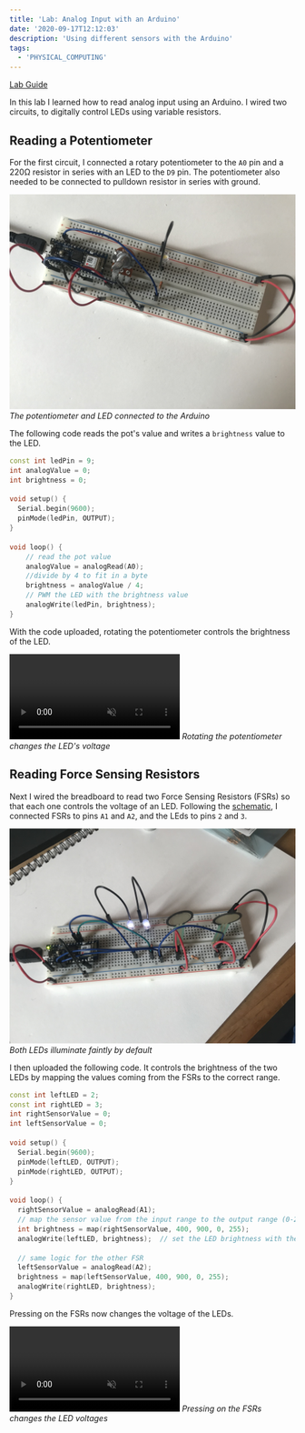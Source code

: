 ```yaml
---
title: 'Lab: Analog Input with an Arduino'
date: '2020-09-17T12:12:03'
description: 'Using different sensors with the Arduino'
tags:
  - 'PHYSICAL_COMPUTING'
---
```


[Lab Guide](https://itp.nyu.edu/physcomp/labs/labs-arduino-digital-and-analog/analog-in-with-an-arduino/)

In this lab I learned how to read analog input using an Arduino. I wired two circuits, to digitally control LEDs using variable resistors.

## Reading a Potentiometer

For the first circuit, I connected a rotary potentiometer to the `A0` pin and a 220Ω resistor in series with an LED to the `D9` pin. The potentiometer also needed to be connected to pulldown resistor in series with ground.

<div class="portrait">

![The potentiometer and LED connected to the Arduino](IMG_6336.jpeg)
_The potentiometer and LED connected to the Arduino_

</div>

The following code reads the pot's value and writes a `brightness` value to the LED.

```cpp
const int ledPin = 9;
int analogValue = 0;
int brightness = 0;

void setup() {
  Serial.begin(9600);
  pinMode(ledPin, OUTPUT);
}

void loop() {
    // read the pot value
    analogValue = analogRead(A0);
    //divide by 4 to fit in a byte
    brightness = analogValue / 4;
    // PWM the LED with the brightness value
    analogWrite(ledPin, brightness);
}
```

With the code uploaded, rotating the potentiometer controls the brightness of the LED.

<p>
<video muted autoplay loop name="Rotating the potentiometer changes the LED's voltage" src="IMG_6337.mov"></video>
<em>Rotating the potentiometer changes the LED's voltage</em>
</p>

## Reading Force Sensing Resistors

Next I wired the breadboard to read two Force Sensing Resistors (FSRs) so that each one controls the voltage of an LED. Following the [schematic](https://itp.nyu.edu/physcomp/wp-content/uploads/LabTwoAnalogIn_schem.png), I connected FSRs to pins `A1` and `A2`, and the LEds to pins `2` and `3`.

![Both LEDs illuminate faintly by default](IMG_6338.jpeg)
_Both LEDs illuminate faintly by default_

I then uploaded the following code. It controls the brightness of the two LEDs by mapping the values coming from the FSRs to the correct range.

```cpp
const int leftLED = 2;
const int rightLED = 3;
int rightSensorValue = 0;
int leftSensorValue = 0;

void setup() {
  Serial.begin(9600);
  pinMode(leftLED, OUTPUT);
  pinMode(rightLED, OUTPUT);
}

void loop() {
  rightSensorValue = analogRead(A1);
  // map the sensor value from the input range to the output range (0-255).
  int brightness = map(rightSensorValue, 400, 900, 0, 255);
  analogWrite(leftLED, brightness);  // set the LED brightness with the result

  // same logic for the other FSR
  leftSensorValue = analogRead(A2);
  brightness = map(leftSensorValue, 400, 900, 0, 255);
  analogWrite(rightLED, brightness);
}
```

Pressing on the FSRs now changes the voltage of the LEDs.

<p>
<video muted autoplay loop name="Pressing on the FSRs changes the LED voltages" src="IMG_6339.mov"></video>
<em>Pressing on the FSRs changes the LED voltages</em>
</p>
